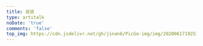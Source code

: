 ```yaml
---
title: 说说
type: artitalk
noDate: 'true'
comments: 'false'
top_img: https://cdn.jsdelivr.net/gh/jinan6/PicGo-img/img/20200617192515.jpg
---
```


<head>
  <script src="https://libs.baidu.com/jquery/2.0.0/jquery.min.js"></script>
</head>
  <body>
      <script>
        var img = "https://cdn.jsdelivr.net/gh/jinan6/PicGo-img/img/20200617192549.png"; //说说旁边显示的头像
        var appID = "FPlT7JKll5BUgIzGRtl3bOLe-MdYXbMMI";
        var appKEY = "PEkBwr3SLdDTfV2NI3i3g53c";
        var per = "5"; //每页显示说说的数量
        var username = "仅安"; //Leancloud中设置的用户名
        var placeholder1="只有仅安才能评论哦"; //在编辑说说的输入框中的占位符
        var placeholder2="没有密码，不能评论！";  //在编辑密码的输入框中的占位符
        var lazy = 1; //是否开启懒加载动画
        var bgimg = "https://gitee.com/cungudafa/source/raw/master/img/gif/Sitich/Sitich16.gif"; //背景动画
      </script>
      <div id="lazy"></div>
      <div id="artitalk"></div>
      <script type="text/javascript" src="https://unpkg.com/artitalk"></script>
  </body>